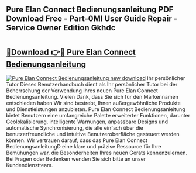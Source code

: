 ## Pure Elan Connect Bedienungsanleitung PDF Download Free - Part-0Ml User Guide Repair - Service Owner Edition Gkhdc

# <h2><a href="http://df53uo.blite.top/?on=Pure+Elan+Connect+Bedienungsanleitung">🔗Download 👉🔴 Pure Elan Connect Bedienungsanleitung</a></h2>

[![Pure Elan Connect Bedienungsanleitung new download](https://i.imgur.com/lujVjoI.png)](http://df53uo.blite.top/?on=Pure+Elan+Connect+Bedienungsanleitung)
Ihr persönlicher Tutor Dieses Benutzerhandbuch dient als Ihr persönlicher Tutor bei der Beherrschung der Verwendung Ihres neuen Pure Elan Connect Bedienungsanleitung. Vielen Dank, dass Sie sich für den Markennamen entschieden haben Wir sind bestrebt, Ihnen außergewöhnliche Produkte und Dienstleistungen anzubieten. Pure Elan Connect Bedienungsanleitung bietet Benutzern eine umfangreiche Palette erweiterter Funktionen, darunter Geolokalisierung, intelligente Warnungen, anpassbare Designs und automatische Synchronisierung, die alle einfach über die benutzerfreundliche und intuitive Benutzeroberfläche gesteuert werden können. Wir vertrauen darauf, dass das Pure Elan Connect BedienungsanleitungD eine klare und präzise Ressource für Ihre Bemühungen war, die Besonderheiten Ihres neuen Geräts kennenzulernen. Bei Fragen oder Bedenken wenden Sie sich bitte an unser Kundendienstteam.
